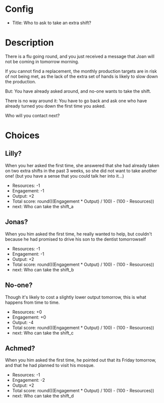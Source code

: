 # Config
 - Title: Who to ask to take an extra shift?

# Description
There is a flu going round, and you just received a message that Joan will not be coming in tomorrow morning. 

If you cannot find a replacement, the monthly production targets are in risk of not being met, as the lack of the extra set of hands is likely to slow down the production. 

But: You have already asked around, and no-one wants to take the shift. 

There is no way around it: You have to go back and ask one who have already turned you down the first time you asked. 

Who will you contact next?

# Choices
## Lilly? 
When you her asked the first time, she answered that she had already taken on two extra shifts in the past 3 weeks, so she did not want to take another one! (but you have a sense that you could talk her into it…)
 - Resources: -1
 - Engagement: -1
 - Output: +2
 - Total score: round(((Engagement * Output) / 100) - (100 - Resources))
 - next: Who can take the shift_a

## Jonas?
When you him asked the first time, he really wanted to help, but couldn't because he had promised to drive his son to the dentist tomorrowself
 - Resources: -1
 - Engagement: -1
 - Output: +2
 - Total score: round(((Engagement * Output) / 100) - (100 - Resources))
 - next: Who can take the shift_b

## No-one?
Though it's likely to cost a slightly lower output tomorrow, this is what happens from time to time.
 - Resources: +0
 - Engagement: +0
 - Output: -4
 - Total score: round(((Engagement * Output) / 100) - (100 - Resources))
 - next: Who can take the shift_c

## Achmed?
When you him asked the first time, he pointed out that its Friday tomorrow, and that he had planned to visit his mosque. 
 - Resources: -1
 - Engagement: -2
 - Output: +2
 - Total score: round(((Engagement * Output) / 100) - (100 - Resources))
 - next: Who can take the shift_d

